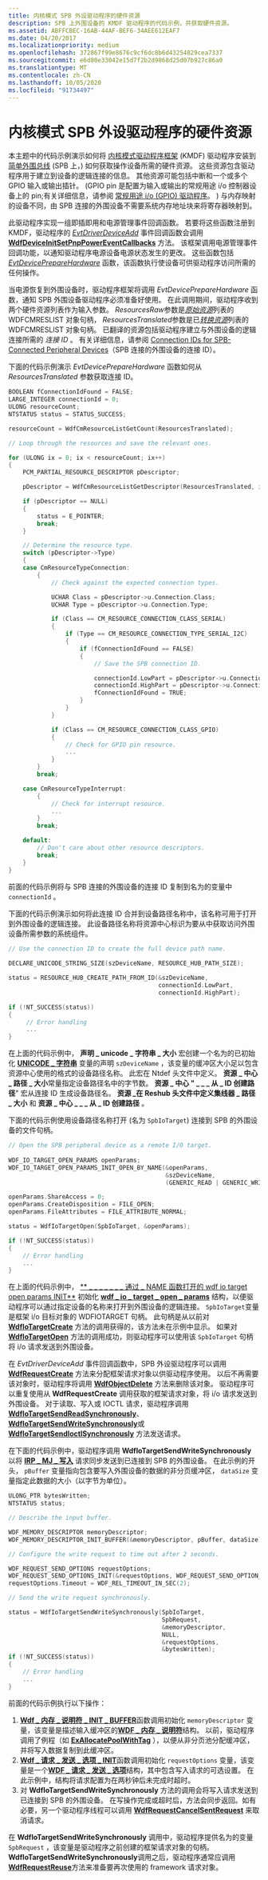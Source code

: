 ```yaml
---
title: 内核模式 SPB 外设驱动程序的硬件资源
description: SPB 上外围设备的 KMDF 驱动程序的代码示例，并获取硬件资源。
ms.assetid: ABFFCBEC-16AB-44AF-BEF6-34AEE612EAF7
ms.date: 04/20/2017
ms.localizationpriority: medium
ms.openlocfilehash: 372867f99e8676c9cf6dc8b6d43254829cea7337
ms.sourcegitcommit: e6d80e33042e15d7f2b2d9868d25d07b927c86a0
ms.translationtype: MT
ms.contentlocale: zh-CN
ms.lasthandoff: 10/05/2020
ms.locfileid: "91734497"
---
```

# <a name="hardware-resources-for-kernel-mode-spb-peripheral-drivers"></a>内核模式 SPB 外设驱动程序的硬件资源


本主题中的代码示例演示如何将 [内核模式驱动程序框架](../wdf/index.md) (KMDF) 驱动程序安装到 [简单外围总线](/previous-versions/hh450903(v=vs.85)) (SPB 上，) 如何获取操作设备所需的硬件资源。 这些资源包含驱动程序用于建立到设备的逻辑连接的信息。 其他资源可能包括中断和一个或多个 GPIO 输入或输出插针。  (GPIO pin 是配置为输入或输出的常规用途 i/o 控制器设备上的 pin;有关详细信息，请参阅 [常规用途 i/o (GPIO) 驱动程序](https://developer.microsoft.com/windows/hardware)。 ) 与内存映射的设备不同，由 SPB 连接的外围设备不需要系统内存地址块来将寄存器映射到。

此驱动程序实现一组即插即用和电源管理事件回调函数。 若要将这些函数注册到 KMDF，驱动程序的 [*EvtDriverDeviceAdd*](/windows-hardware/drivers/ddi/wdfdriver/nc-wdfdriver-evt_wdf_driver_device_add) 事件回调函数会调用 [**WdfDeviceInitSetPnpPowerEventCallbacks**](/windows-hardware/drivers/ddi/wdfdevice/nf-wdfdevice-wdfdeviceinitsetpnppowereventcallbacks) 方法。 该框架调用电源管理事件回调功能，以通知驱动程序电源设备电源状态发生的更改。 这些函数包括 [*EvtDevicePrepareHardware*](/windows-hardware/drivers/ddi/wdfdevice/nc-wdfdevice-evt_wdf_device_prepare_hardware) 函数，该函数执行使设备可供驱动程序访问所需的任何操作。

当电源恢复到外围设备时，驱动程序框架将调用 *EvtDevicePrepareHardware* 函数，通知 SPB 外围设备驱动程序必须准备好使用。 在此调用期间，驱动程序收到两个硬件资源列表作为输入参数。 *ResourcesRaw*参数是[*原始资源*](../wdf/raw-and-translated-resources.md)列表的 WDFCMRESLIST 对象句柄， *ResourcesTranslated*参数是已[*转换资源*](../wdf/raw-and-translated-resources.md)列表的 WDFCMRESLIST 对象句柄。 已翻译的资源包括驱动程序建立与外围设备的逻辑连接所需的 *连接 ID* 。 有关详细信息，请参阅 [Connection IDs for SPB-Connected Peripheral Devices](./connection-ids-for-spb-connected-peripheral-devices.md)（SPB 连接的外围设备的连接 ID）。

下面的代码示例演示 *EvtDevicePrepareHardware* 函数如何从 *ResourcesTranslated* 参数获取连接 ID。

```cpp
BOOLEAN fConnectionIdFound = FALSE;
LARGE_INTEGER connectionId = 0;
ULONG resourceCount;
NTSTATUS status = STATUS_SUCCESS;

resourceCount = WdfCmResourceListGetCount(ResourcesTranslated);

// Loop through the resources and save the relevant ones.

for (ULONG ix = 0; ix < resourceCount; ix++)
{
    PCM_PARTIAL_RESOURCE_DESCRIPTOR pDescriptor;

    pDescriptor = WdfCmResourceListGetDescriptor(ResourcesTranslated, ix);

    if (pDescriptor == NULL)
    {
        status = E_POINTER;
        break;
    }

    // Determine the resource type.
    switch (pDescriptor->Type)
    {
    case CmResourceTypeConnection:
        {
            // Check against the expected connection types.

            UCHAR Class = pDescriptor->u.Connection.Class;
            UCHAR Type = pDescriptor->u.Connection.Type;

            if (Class == CM_RESOURCE_CONNECTION_CLASS_SERIAL)
            {
                if (Type == CM_RESOURCE_CONNECTION_TYPE_SERIAL_I2C)
                {
                    if (fConnectionIdFound == FALSE)
                    {
                        // Save the SPB connection ID.

                        connectionId.LowPart = pDescriptor->u.Connection.IdLowPart;
                        connectionId.HighPart = pDescriptor->u.Connection.IdHighPart;
                        fConnectionIdFound = TRUE;
                    }
                }
            }

            if (Class == CM_RESOURCE_CONNECTION_CLASS_GPIO)
            {
                // Check for GPIO pin resource.
                ...
            }
        }
        break;

    case CmResourceTypeInterrupt:
        {
            // Check for interrupt resource.
            ...
        }
        break;

    default:
        // Don't care about other resource descriptors.
        break;
    }
}
```

前面的代码示例将与 SPB 连接的外围设备的连接 ID 复制到名为的变量中 `connectionId` 。

下面的代码示例演示如何将此连接 ID 合并到设备路径名称中，该名称可用于打开到外围设备的逻辑连接。 此设备路径名称将资源中心标识为要从中获取访问外围设备所需参数的系统组件。

```cpp
// Use the connection ID to create the full device path name.
 
DECLARE_UNICODE_STRING_SIZE(szDeviceName, RESOURCE_HUB_PATH_SIZE);

status = RESOURCE_HUB_CREATE_PATH_FROM_ID(&szDeviceName,
                                          connectionId.LowPart,
                                          connectionId.HighPart);

if (!NT_SUCCESS(status))
{
     // Error handling
     ...
}
```

在上面的代码示例中， **声明 \_ unicode \_ 字符串 \_ 大小** 宏创建一个名为的已初始化 [**UNICODE \_ 字符串**](/windows-hardware/drivers/ddi/wudfwdm/ns-wudfwdm-_unicode_string) 变量的声明 `szDeviceName` ，该变量的缓冲区大小足以包含资源中心使用的格式的设备路径名称。 此宏在 Ntdef 头文件中定义。 **资源 \_ 中心 \_ 路径 \_ 大小**常量指定设备路径名中的字节数。 **资源 \_ 中心 " \_ \_ \_ 从 \_ ID 创建路径**" 宏从连接 ID 生成设备路径名。 **资源 \_在 Reshub 头文件中定义集线器 \_ 路径 \_ 大小** 和 **资源 \_ 中心 \_ \_ \_ 从 \_ ID 创建路径** 。

下面的代码示例使用设备路径名称打开 (名为 `SpbIoTarget`) 连接到 SPB 的外围设备的文件句柄。

```cpp
// Open the SPB peripheral device as a remote I/O target.
 
WDF_IO_TARGET_OPEN_PARAMS openParams;
WDF_IO_TARGET_OPEN_PARAMS_INIT_OPEN_BY_NAME(&openParams,
                                            &szDeviceName,
                                            (GENERIC_READ | GENERIC_WRITE));

openParams.ShareAccess = 0;
openParams.CreateDisposition = FILE_OPEN;
openParams.FileAttributes = FILE_ATTRIBUTE_NORMAL;

status = WdfIoTargetOpen(SpbIoTarget, &openParams);

if (!NT_SUCCESS(status))
{
    // Error handling
    ...
}
```

在上面的代码示例中， [** \_ \_ \_ \_ \_ \_ \_ 通过 \_ NAME 函数打开的 wdf io target open params INIT**](/windows-hardware/drivers/ddi/wdfiotarget/nf-wdfiotarget-wdf_io_target_open_params_init_open_by_name) 初始化 [**wdf \_ io \_ target \_ open \_ params**](/windows-hardware/drivers/ddi/wdfiotarget/ns-wdfiotarget-_wdf_io_target_open_params) 结构，以便驱动程序可以通过指定设备的名称来打开到外围设备的逻辑连接。 `SpbIoTarget`变量是框架 i/o 目标对象的 WDFIOTARGET 句柄。 此句柄是从以前对 [**WdfIoTargetCreate**](/windows-hardware/drivers/ddi/wdfiotarget/nf-wdfiotarget-wdfiotargetcreate) 方法的调用获得的，该方法未在示例中显示。 如果对 [**WdfIoTargetOpen**](/windows-hardware/drivers/ddi/wdfiotarget/nf-wdfiotarget-wdfiotargetopen) 方法的调用成功，则驱动程序可以使用该 `SpbIoTarget` 句柄将 i/o 请求发送到外围设备。

在 *EvtDriverDeviceAdd* 事件回调函数中，SPB 外设驱动程序可以调用 [**WdfRequestCreate**](/windows-hardware/drivers/ddi/wdfrequest/nf-wdfrequest-wdfrequestcreate) 方法来分配框架请求对象以供驱动程序使用。 以后不再需要该对象时，驱动程序将调用 [**WdfObjectDelete**](/windows-hardware/drivers/ddi/wdfobject/nf-wdfobject-wdfobjectdelete) 方法来删除该对象。 驱动程序可以重复使用从 **WdfRequestCreate** 调用获取的框架请求对象，将 i/o 请求发送到外围设备。 对于读取、写入或 IOCTL 请求，驱动程序调用 [**WdfIoTargetSendReadSynchronously**](/windows-hardware/drivers/ddi/wdfiotarget/nf-wdfiotarget-wdfiotargetsendreadsynchronously)、 [**WdfIoTargetSendWriteSynchronously**](/windows-hardware/drivers/ddi/wdfiotarget/nf-wdfiotarget-wdfiotargetsendwritesynchronously)或 [**WdfIoTargetSendIoctlSynchronously**](/windows-hardware/drivers/ddi/wdfiotarget/nf-wdfiotarget-wdfiotargetsendioctlsynchronously) 方法发送请求。

在下面的代码示例中，驱动程序调用 **WdfIoTargetSendWriteSynchronously** 以将 [**IRP \_ MJ \_ 写入**](../kernel/irp-mj-write.md) 请求同步发送到已连接到 SPB 的外围设备。 在此示例的开头， `pBuffer` 变量指向包含要写入外围设备的数据的非分页缓冲区， `dataSize` 变量指定此数据的大小（以字节为单位）。

```cpp
ULONG_PTR bytesWritten;
NTSTATUS status;

// Describe the input buffer.

WDF_MEMORY_DESCRIPTOR memoryDescriptor;
WDF_MEMORY_DESCRIPTOR_INIT_BUFFER(&memoryDescriptor, pBuffer, dataSize);

// Configure the write request to time out after 2 seconds.

WDF_REQUEST_SEND_OPTIONS requestOptions;
WDF_REQUEST_SEND_OPTIONS_INIT(&requestOptions, WDF_REQUEST_SEND_OPTION_TIMEOUT);
requestOptions.Timeout = WDF_REL_TIMEOUT_IN_SEC(2);

// Send the write request synchronously.

status = WdfIoTargetSendWriteSynchronously(SpbIoTarget,
                                           SpbRequest,
                                           &memoryDescriptor,
                                           NULL,
                                           &requestOptions,
                                           &bytesWritten);
if (!NT_SUCCESS(status))
{
    // Error handling
    ...
}
```

前面的代码示例执行以下操作：

1.  [**Wdf \_ 内存 \_ 说明符 \_ INIT \_ BUFFER**](/windows-hardware/drivers/ddi/wdfmemory/nf-wdfmemory-wdf_memory_descriptor_init_buffer)函数调用初始化 `memoryDescriptor` 变量，该变量是描述输入缓冲区的[**WDF \_ 内存 \_ 说明符**](/windows-hardware/drivers/ddi/wdfmemory/ns-wdfmemory-_wdf_memory_descriptor)结构。 以前，驱动程序调用了例程（如 [**ExAllocatePoolWithTag**](/windows-hardware/drivers/ddi/wdm/nf-wdm-exallocatepoolwithtag) ），以便从非分页池分配缓冲区，并将写入数据复制到此缓冲区。
2.  [**Wdf \_ 请求 \_ 发送 \_ 选项 \_ INIT**](/windows-hardware/drivers/ddi/wdfrequest/nf-wdfrequest-wdf_request_send_options_init)函数调用初始化 `requestOptions` 变量，该变量是一个[**WDF \_ 请求 \_ 发送 \_ 选项**](/windows-hardware/drivers/ddi/wdfrequest/ns-wdfrequest-_wdf_request_send_options)结构，其中包含写入请求的可选设置。 在此示例中，结构将请求配置为在两秒钟后未完成时超时。
3.  对 **WdfIoTargetSendWriteSynchronously** 方法的调用会将写入请求发送到已连接到 SPB 的外围设备。 在写操作完成或超时后，方法会同步返回。如有必要，另一个驱动程序线程可以调用 [**WdfRequestCancelSentRequest**](/windows-hardware/drivers/ddi/wdfrequest/nf-wdfrequest-wdfrequestcancelsentrequest) 来取消请求。

在 **WdfIoTargetSendWriteSynchronously** 调用中，驱动程序提供名为的变量 `SpbRequest` ，该变量是驱动程序之前创建的框架请求对象的句柄。 **WdfIoTargetSendWriteSynchronously**调用之后，驱动程序通常应调用[**WdfRequestReuse**](/windows-hardware/drivers/ddi/wdfrequest/nf-wdfrequest-wdfrequestreuse)方法来准备要再次使用的 framework 请求对象。

